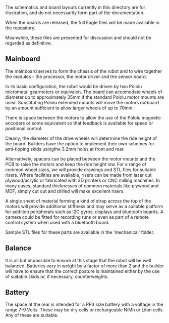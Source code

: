 The schematics and board layouts currently in this directory are for illustration, and do not necessarily form part of the documentation.

When the boards are released, the full Eagle files will be made available in the repository.

Meanwhile, these files are presented for discussion and should not be regarded as definitive.

## Mainboard ##

The mainboard serves to form the chassis of the robot and to wire together the modules - the processor, the motor driver and the sensor board.

In its basic configuration, the robot would be driven by two Pololu micrometal gearmotors or equivalen. The board can accomodate wheels of diameter up to approximately 35mm if the standard Pololu motor mounts are used. Substituting Pololu extended mounts will move the motors outboard by an amount sufficient to allow larger wheels of up to 70mm.

There is space between the motors to allow the use of the Pololu magnetic encoders or some equivalent so that feedback is available for speed or positional control.

Clearly, the diameter of the drive wheels will determine the ride height of the board. Builders have the option to implement their own schemes for anti-tipping skids usingthe 3.2mm holes at front and rear.

Alternatively, spacers can be placed between the motor mounts and the PCB to raise the motors and keep the ride height low. For a range of common wheel sizes, we will provide drawings and STL files for suitable risers. Where facilities are available, risers can be made from laser cut plywood/acrylic or fabricated with 3D printers or CNC milling machines. In many cases, standard thicknesses of common materials like plywood and MDF, simply cut out and drilled will make excellent risers.

A single sheet of material forming a kind of strap across the top of the motors will provide additional stiffness and may serve as a suitable platform for addition peripherals such as I2C gyros, displays and bluetooth boards. A camera could be fitted for recording runs or even as part of a remote control system when used with a bluetooth board.

Sample STL files for these parts are available in the 'mechanical' folder.

## Balance ##

It is all but impossible to ensure at this stage that the robot will be well balanced. Batteries vary in weight by a factor of more than 2 and the builder will have to ensure that the correct posture is maintained either by the use of suitable skids or, if necessary, counterweights.

## Battery ##

The space at the rear is intended for a PP3 size battery with a voltage in the range 7-9 Volts. These may be dry cells or rechargeable NiMh or LiIon cells. Any of these are suitable.

